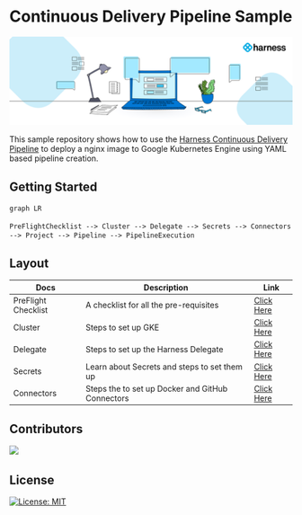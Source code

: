 # Continuous Delivery Pipeline Sample

![Cover Image CD Pipeline](Images/harness_cover_image.png)

This sample repository shows how to use the [Harness Continuous Delivery Pipeline](https://harness.io/products/continuous-delivery) to deploy a nginx image to Google Kubernetes Engine using YAML based pipeline creation.



## Getting Started

```mermaid
graph LR

PreFlightChecklist --> Cluster --> Delegate --> Secrets --> Connectors --> Project --> Pipeline --> PipelineExecution

```
## Layout

| Docs | Description | Link |
| --- | --- | --- |
| PreFlight Checklist | A checklist for all the pre-requisites | [Click Here](docs/PreFlightChecklist.md) |
| Cluster | Steps to set up GKE | [Click Here](docs/clusters) 
| Delegate | Steps to set up the Harness Delegate  | [Click Here](docs/delegates) |
| Secrets | Learn about Secrets and steps to set them up | [Click Here](docs/secrets) |
| Connectors | Steps the to set up Docker and GitHub Connectors  | [Click Here](docs/connectors) |


## Contributors

<a href="https://github.com/harness-community/cd-pipeline-sample/graphs/contributors">
  <img src="https://contrib.rocks/image?repo=harness-community/cd-pipeline-sample" />
</a>




## License

[![License: MIT](https://img.shields.io/badge/License-MIT-yellow.svg)](https://opensource.org/licenses/MIT)

